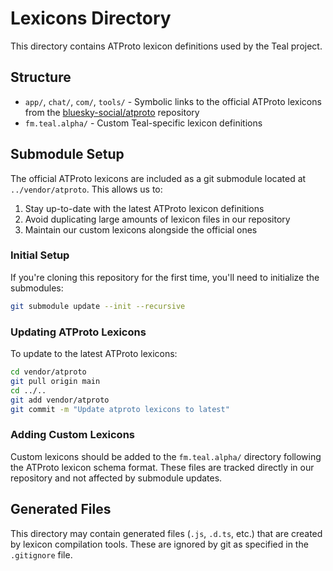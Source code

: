 # Lexicons Directory

This directory contains ATProto lexicon definitions used by the Teal project.

## Structure

- `app/`, `chat/`, `com/`, `tools/` - Symbolic links to the official ATProto lexicons from the [bluesky-social/atproto](https://github.com/bluesky-social/atproto) repository
- `fm.teal.alpha/` - Custom Teal-specific lexicon definitions

## Submodule Setup

The official ATProto lexicons are included as a git submodule located at `../vendor/atproto`. This allows us to:

1. Stay up-to-date with the latest ATProto lexicon definitions
2. Avoid duplicating large amounts of lexicon files in our repository
3. Maintain our custom lexicons alongside the official ones

### Initial Setup

If you're cloning this repository for the first time, you'll need to initialize the submodules:

```bash
git submodule update --init --recursive
```

### Updating ATProto Lexicons

To update to the latest ATProto lexicons:

```bash
cd vendor/atproto
git pull origin main
cd ../..
git add vendor/atproto
git commit -m "Update atproto lexicons to latest"
```

### Adding Custom Lexicons

Custom lexicons should be added to the `fm.teal.alpha/` directory following the ATProto lexicon schema format. These files are tracked directly in our repository and not affected by submodule updates.

## Generated Files

This directory may contain generated files (`.js`, `.d.ts`, etc.) that are created by lexicon compilation tools. These are ignored by git as specified in the `.gitignore` file.